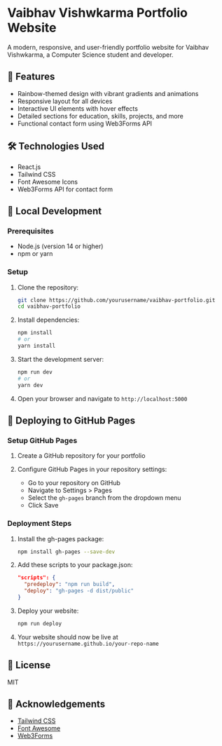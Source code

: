 # Vaibhav Vishwkarma Portfolio Website

A modern, responsive, and user-friendly portfolio website for Vaibhav Vishwkarma, a Computer Science student and developer.

## 🌟 Features

- Rainbow-themed design with vibrant gradients and animations
- Responsive layout for all devices
- Interactive UI elements with hover effects
- Detailed sections for education, skills, projects, and more
- Functional contact form using Web3Forms API

## 🛠️ Technologies Used

- React.js
- Tailwind CSS
- Font Awesome Icons
- Web3Forms API for contact form

## 🚀 Local Development

### Prerequisites

- Node.js (version 14 or higher)
- npm or yarn

### Setup

1. Clone the repository:
   ```bash
   git clone https://github.com/yourusername/vaibhav-portfolio.git
   cd vaibhav-portfolio
   ```

2. Install dependencies:
   ```bash
   npm install
   # or
   yarn install
   ```

3. Start the development server:
   ```bash
   npm run dev
   # or
   yarn dev
   ```

4. Open your browser and navigate to `http://localhost:5000`

## 📝 Deploying to GitHub Pages

### Setup GitHub Pages

1. Create a GitHub repository for your portfolio

2. Configure GitHub Pages in your repository settings:
   - Go to your repository on GitHub
   - Navigate to Settings > Pages
   - Select the `gh-pages` branch from the dropdown menu
   - Click Save

### Deployment Steps

1. Install the gh-pages package:
   ```bash
   npm install gh-pages --save-dev
   ```

2. Add these scripts to your package.json:
   ```json
   "scripts": {
     "predeploy": "npm run build",
     "deploy": "gh-pages -d dist/public"
   }
   ```

3. Deploy your website:
   ```bash
   npm run deploy
   ```

4. Your website should now be live at `https://yourusername.github.io/your-repo-name`

## 📄 License

MIT

## 🙏 Acknowledgements

- [Tailwind CSS](https://tailwindcss.com/)
- [Font Awesome](https://fontawesome.com/)
- [Web3Forms](https://web3forms.com/)
